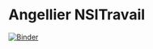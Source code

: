 # Angellier NSITravail
[![Binder](https://mybinder.org/badge_logo.svg)](https://mybinder.org/v2/gh/Angellier-Quenton/NSI_1ere.git/master?urlpath=lab)


